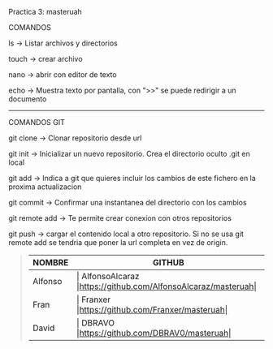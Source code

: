 Practica 3: masteruah

COMANDOS

ls -> Listar archivos y directorios

touch -> crear archivo

nano -> abrir con editor de texto

echo -> Muestra texto por pantalla, con ">>" se puede redirigir a un documento

----------------------------------------------------------------------------------------------------------------

COMANDOS GIT

git clone -> Clonar repositorio desde url

git init -> Inicializar un nuevo repositorio. Crea el directorio oculto .git en local

git add -> Indica a git que quieres incluir los cambios de este fichero en la proxima actualizacion

git commit -> Confirmar una instantanea del directorio con los cambios

git remote add -> Te permite crear conexion con otros repositorios

git push -> cargar el contenido local a otro repositorio. 
Si no se usa git remote add se tendria que poner la url completa en vez de origin.

>| NOMBRE  | GITHUB                                                       |
>| ------- | ------------------------------------------------------------ |
>| Alfonso | \| AlfonsoAlcaraz \|https://github.com/AlfonsoAlcaraz/masteruah\| |
>| Fran    | \| Franxer \|https://github.com/Franxer/masteruah\|          |
>| David   | \| DBRAVO \|https://github.com/DBRAV0/masteruah\|            |
